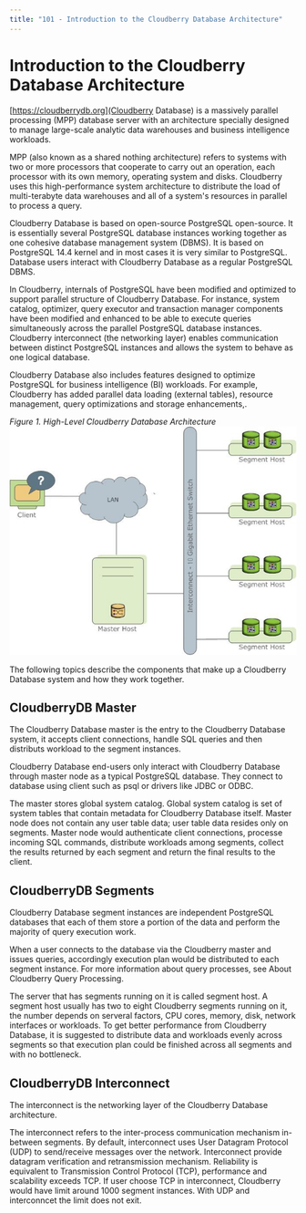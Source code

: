 ```yaml
---
title: "101 - Introduction to the Cloudberry Database Architecture"
---
```

# Introduction to the Cloudberry Database Architecture

[https://cloudberrydb.org](Cloudberry Database) is a massively parallel processing (MPP) database server with an architecture specially designed to manage large-scale analytic data warehouses and business intelligence workloads.

MPP (also known as a shared nothing architecture) refers to systems with two or more processors that cooperate to carry out an operation, each processor with its own memory, operating system and disks. Cloudberry uses this high-performance system architecture to distribute the load of multi-terabyte data warehouses and all of a system's resources in parallel to process a query.

Cloudberry Database is based on open-source PostgreSQL open-source. It is essentially several PostgreSQL database instances working together as one cohesive database management system (DBMS). It is based on PostgreSQL 14.4 kernel and in most cases it is very similar to PostgreSQL. Database users interact with Cloudberry Database as a regular PostgreSQL DBMS.

In Cloudberry, internals of PostgreSQL have been modified and optimized to support parallel structure of Cloudberry Database. For instance, system catalog, optimizer, query executor and transaction manager components have been modified and enhanced to be able to execute queries simultaneously across the parallel PostgreSQL database instances. Cloudberry interconnect (the networking layer) enables communication between distinct PostgreSQL instances and allows the system to behave as one logical database.

Cloudberry Database also includes features designed to optimize PostgreSQL for business intelligence (BI) workloads. For example, Cloudberry has added parallel data loading (external tables), resource management, query optimizations and storage enhancements,.

_Figure 1. High-Level Cloudberry Database Architecture_
![High-Level Cloudberry Database Architecture](../images/highlevel_arch.jpg)  

The following topics describe the components that make up a Cloudberry Database system and how they work together. 

## CloudberryDB Master

The Cloudberry Database master is the entry to the Cloudberry Database system, it accepts client connections, handle SQL queries and then distributs workload to the segment instances.

Cloudberry Database end-users only interact with Cloudberry Database through master node as a typical PostgreSQL database. They connect to database using client such as psql or drivers like JDBC or ODBC.

The master stores global system catalog. Global system catalog is set of system tables that contain metadata for Cloudberry Database itself. Master node does not contain any user table data; user table data resides only on segments. Master node would authenticate client connections, processe incoming SQL commands, distribute workloads among segments, collect the results returned by each segment and return the final results to the client.

## CloudberryDB Segments

Cloudberry Database segment instances are independent PostgreSQL databases that each of them store a portion of the data and perform the majority of query execution work.

When a user connects to the database via the Cloudberry master and issues queries, accordingly execution plan would be distributed to each segment instance. For more information about query processes, see About Cloudberry Query Processing.

The server that has segments running on it is called segment host. A segment host usually has two to eight Cloudberry segments running on it, the number depends on serveral factors, CPU cores, memory, disk, network interfaces or workloads. To get better performance from Cloudberry Database, it is suggested to distribute data and workloads evenly across segments so that execution plan could be finished across all segments and with no bottleneck.

## CloudberryDB Interconnect

The interconnect is the networking layer of the Cloudberry Database architecture.

The interconnect refers to the inter-process communication mechanism in-between segments. By default, interconnect uses User Datagram Protocol (UDP) to send/receive messages over the network. Interconnect provide datagram verification and retransmission mechanism. Reliability is equivalent to Transmission Control Protocol (TCP), performance and scalability exceeds TCP. If user choose TCP in interconnect, Cloudberry would have limit around 1000 segment instances. With UDP and interconncet the limit does not exit.